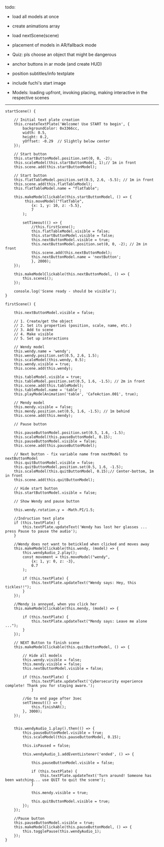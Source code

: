 todo:

- load all models at once
- create animations array
- load nextScene(scene)
- placement of models in AR/fallback mode
 
- Quiz: pls choose an object that might be dangerous 
- anchor buttons in ar mode (and create HUD)
- position subtitles/info textplate
- include fuchi's start image
- Models: loading upfront, invoking placing, making interactive in the respective scenes




------------------------------------

    startScene() {  

        // Initial text plate creation
        this.createTextPlate('Welcome! Use START to begin', {
            backgroundColor: 0x3366cc,
            width: 0.5,
            height: 0.2,
            yOffset: -0.29  // Slightly below center
        });    
        
        // Start button
        this.startButtonModel.position.set(0, 0, -2); 
        this.scaleModel(this.startButtonModel, 1);// 1m in front
        this.scene.add(this.startButtonModel);  
        
        // Start button
        this.flatTableModel.position.set(0.5, 2.6, -5.5); // 1m in front
        this.scene.add(this.flatTableModel);
        this.flatTableModel.name = "flatTable"; 
            
        this.makeModelClickable(this.startButtonModel, () => {
             this.moveModel("flatTable", 
                {x: 1, y: 10, z: -5.5},  
                7                   
            );  

            setTimeout(() => {
                //this.firstScene();
                this.flatTableModel.visible = false;
                this.startButtonModel.visible = false;
                this.nextButtonModel.visible = true;
                this.nextButtonModel.position.set(0, 0, -2); // 2m in front
                this.scene.add(this.nextButtonModel);
                this.nextButtonModel.name = 'nextButton';
                }, 2000);
        });        
        
        this.makeModelClickable(this.nextButtonModel, () => {
            this.scene1();
        });    
        
        console.log('Scene ready - should be visible');
    }    
    
    firstScene() {      

        this.nextButtonModel.visible = false;

        // 1. Create/get the object
        // 2. Set its properties (position, scale, name, etc.)
        // 3. Add to scene
        // 4. Make visible
        // 5. Set up interactions

        // Wendy model
        this.wendy.name = 'wendy';                   
        this.wendy.position.set(0.5, 2.6, 1.5);    
        this.scaleModel(this.wendy, 0.5);          
        this.wendy.visible = true;               
        this.scene.add(this.wendy); 
        
        this.tableModel.visible = true;
        this.tableModel.position.set(0.5, 1.6, -1.5); // 2m in front
        this.scene.add(this.tableModel);
        this.tableModel.name = 'table';         
        this.playModelAnimation('table', 'CafeAction.001', true);      

        // Mendy model
        this.mendy.visible = false;
        this.mendy.position.set(0.5, 1.6, -1.5); // 1m behind
        this.scene.add(this.mendy);
        
        // Pause button
       
        this.pauseButtonModel.position.set(0.5, 1.6, -1.5);
        this.scaleModel(this.pauseButtonModel, 0.15);
        this.pauseButtonModel.visible = false;
        this.scene.add(this.pauseButtonModel);
        
        // Next button - fix variable name from nextModel to nextButtonModel
        this.quitButtonModel.visible = false;
        this.quitButtonModel.position.set(0.5, 1.6, -1.5); 
        this.scaleModel(this.quitButtonModel, 0.15);// Center-bottom, 1m in front
        this.scene.add(this.quitButtonModel);
                    
        // Hide start button
        this.startButtonModel.visible = false;       
        
        // Show Wendy and pause button
       
        this.wendy.rotation.y = -Math.PI/1.5;   
             
        //Indruction text plate
        if (this.textPlate) {
            this.textPlate.updateText('Wendy has lost her glasses ... press Pause to pause the audio');
        }
       
        //Wendy does not want to betickled when clicked and moves away
        this.makeModelClickable(this.wendy, (model) => {            
            this.wendyAudio_2.play();
            const movement = this.moveModel("wendy", 
                {x: 1, y: 0, z: -3},  
                0.7                   
            );            
            
            if (this.textPlate) {
                this.textPlate.updateText("Wendy says: Hey, this tickles!!");               
            }            
        });

        //Mendy is annoyed, when you click her
        this.makeModelClickable(this.mendy, (model) => {
                      
            if (this.textPlate) {
                this.textPlate.updateText("Mendy says: Leave me alone ...");
            }     
        });

        // NEXT Button to finish scene
        this.makeModelClickable(this.quitButtonModel, () => {
            
            // Hide all models
            this.wendy.visible = false;
            this.mendy.visible = false;
            this.nextButtonModel.visible = false;
                        
            if (this.textPlate) {
                this.textPlate.updateText('Cybersecurity experience complete! Thank you for staying aware.');
                }
            
            //Go to end page after 3sec
            setTimeout(() => {
                this.finishAR();
            }, 3000);
        });
        
        
        this.wendyAudio_1.play().then(() => {          
            this.pauseButtonModel.visible = true;
            this.scaleModel(this.pauseButtonModel, 0.15);
            
            this.isPaused = false;       
           
            this.wendyAudio_1.addEventListener('ended', () => {
                
                this.pauseButtonModel.visible = false;
                           
                if (this.textPlate) {
                    this.textPlate.updateText('Turn around! Someone has been watching... use QUIT to quit the scene');
                }                
                
                this.mendy.visible = true;                
               
                this.quitButtonModel.visible = true;
            });       
        });

        //Pause button
        this.pauseButtonModel.visible = true;
        this.makeModelClickable(this.pauseButtonModel, () => {
            this.togglePause(this.wendyAudio_1);
        });
    }